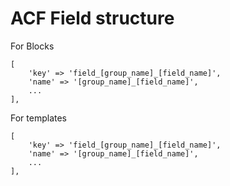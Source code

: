 # ACF Field structure

For Blocks

```
[
    'key' => 'field_[group_name]_[field_name]',
    'name' => '[group_name]_[field_name]',
    ...
],
```

For templates

```
[
    'key' => 'field_[group_name]_[field_name]',
    'name' => '[group_name]_[field_name]',
    ...
],
```
